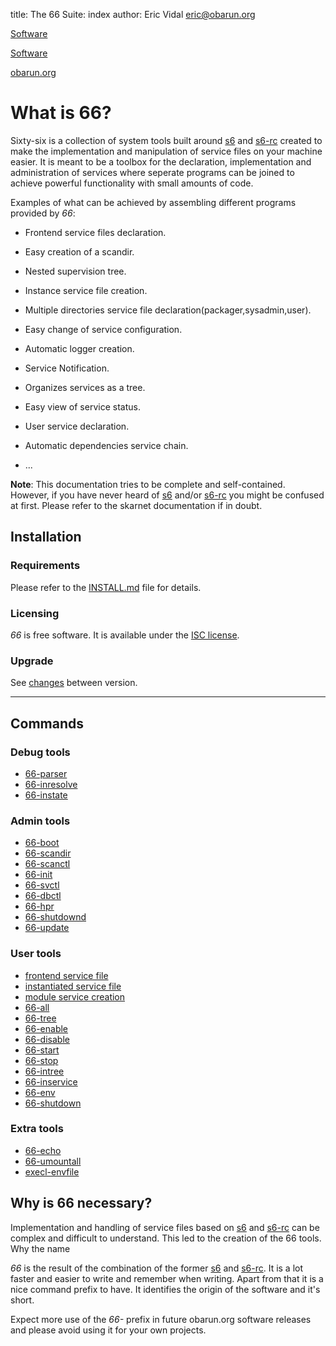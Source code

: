 title: The 66 Suite: index
author: Eric Vidal <eric@obarun.org>

[Software](https://web.obarun.org/software)

[Software](https://web.obarun.org/software)

[obarun.org](https://web.obarun.org)

# What is 66?

Sixty-six is a collection of system tools built around [s6](https://skarnet.org/software/s6) and [s6-rc](https://skarnet.org/software/s6-rc) created to make the implementation and manipulation of service files on your machine easier. It is meant to be a toolbox for the declaration, implementation and administration of services where seperate programs can be joined to achieve powerful functionality with small amounts of code.

Examples of what can be achieved by assembling different programs provided by *66*:

- Frontend service files declaration.

- Easy creation of a scandir.
- Nested supervision tree.
- Instance service file creation.
- Multiple directories service file declaration(packager,sysadmin,user).
- Easy change of service configuration.
- Automatic logger creation.
- Service Notification.
- Organizes services as a tree.
- Easy view of service status.
- User service declaration.
- Automatic dependencies service chain.
- ...

**Note**: This documentation tries to be complete and self-contained. However, if you have never heard of [s6](https://skarnet.org/software/s6) and/or [s6-rc](https://skarnet.org/software/s6-rc) you might be confused at first. Please refer to the skarnet documentation if in doubt.

## Installation

### Requirements

Please refer to the [INSTALL.md](https://framagit.org/Obarun/66) file for details.

### Licensing

*66* is free software. It is available under the [ISC license](http://opensource.org/licenses/ISC).

### Upgrade

See [changes](upgrade.html) between version.

---

## Commands

### Debug tools

- [66-parser](66-parser.html)
- [66-inresolve](66-inresolve.html)
- [66-instate](66-instate.html)

### Admin tools

- [66-boot](66-boot.html)
- [66-scandir](66-scandir.html)
- [66-scanctl](66-scanctl.html)
- [66-init](66-init.html)
- [66-svctl](66-svctl.html)
- [66-dbctl](66-dbctl.html)
- [66-hpr](66-hpr.html)
- [66-shutdownd](66-shutdownd.html)
- [66-update](66-update.html)

### User tools

- [frontend service file](frontend.html)
- [instantiated service file](instantiated-service.html)
- [module service creation](module-service.html)
- [66-all](66-all.html)
- [66-tree](66-tree.html)
- [66-enable](66-enable.html)
- [66-disable](66-disable.html)
- [66-start](66-start.html)
- [66-stop](66-stop.html)
- [66-intree](66-intree.html)
- [66-inservice](66-inservice.html)
- [66-env](66-env.html)
- [66-shutdown](66-shutdown.html)

### Extra tools

- [66-echo](66-echo.html)
- [66-umountall](66-umountall.html)
- [execl-envfile](execl-envfile.html)

## Why is 66 necessary?

Implementation and handling of service files based on [s6](https://skarnet.org/software/s6) and [s6-rc](https://skarnet.org/software/s6-rc) can be complex and difficult to understand. This led to the creation of the 66 tools.
Why the name

*66* is the result of the combination of the former [s6](https://skarnet.org/software/s6) and [s6-rc](https://skarnet.org/software/s6-rc).
It is a lot faster and easier to write and remember when writing. Apart from that it is a nice command prefix to have. It identifies the origin of the software and it's short.

Expect more use of the *66-* prefix in future obarun.org software releases and please avoid using it for your own projects.

